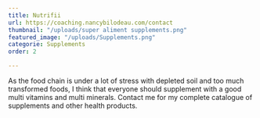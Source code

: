 ```yaml
---
title: Nutrifii
url: https://coaching.nancybilodeau.com/contact
thumbnail: "/uploads/super aliment supplements.png"
featured_image: "/uploads/Supplements.png"
categorie: Supplements
order: 2

---
```

As the food chain is under a lot of stress with depleted soil and too much transformed foods, I think that everyone should supplement with a good multi vitamins and multi minerals. Contact me for my complete catalogue of supplements and other health products. 
